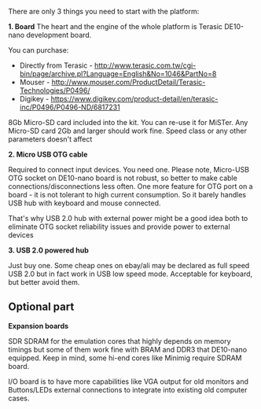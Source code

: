 There are only 3 things you need to start with the platform:

**1. Board**
The heart and the engine of the whole platform is Terasic DE10-nano development board.

You can purchase:
* Directly from Terasic - http://www.terasic.com.tw/cgi-bin/page/archive.pl?Language=English&No=1046&PartNo=8
* Mouser - http://www.mouser.com/ProductDetail/Terasic-Technologies/P0496/
* Digikey - https://www.digikey.com/product-detail/en/terasic-inc/P0496/P0496-ND/6817231

8Gb Micro-SD card included into the kit. You can re-use it for MiSTer.
Any Micro-SD card 2Gb and larger should work fine. Speed class or any other parameters doesn't affect

**2. Micro USB OTG cable**

Required to connect input devices. You need one.
Please note, Micro-USB OTG socket on DE10-nano board is not robust, so better to make cable connections/disconnections less often. One more feature for OTG port on a board - it is not tolerant to high current consumption. So it barely handles USB hub with keyboard and mouse connected.

That's why USB 2.0 hub with external power might be a good idea both to eliminate OTG socket reliability issues and provide power to external devices

**3. USB 2.0 powered hub**

Just buy one. Some cheap ones on ebay/ali may be declared as full speed USB 2.0 but in fact work in USB low speed mode. Acceptable for keyboard, but better avoid them.


## Optional part

**Expansion boards**

SDR SDRAM for the emulation cores that highly depends on memory timings but some of them work fine with BRAM and DDR3 that DE10-nano equipped. Keep in mind, some hi-end cores like Minimig require SDRAM board.

I/O board is to have more capabilities like VGA output for old monitors and Buttons/LEDs external connections to integrate into existing old computer cases.